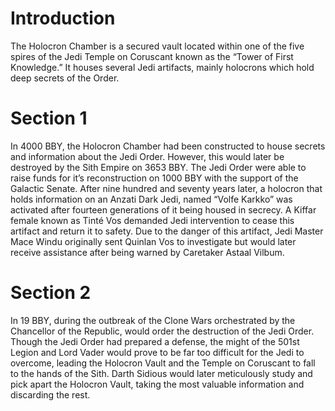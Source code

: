 # Introduction

The Holocron Chamber is a secured vault located within one of the five spires of the Jedi Temple on Coruscant known as the “Tower of First Knowledge.” It houses several Jedi artifacts, mainly holocrons which hold deep secrets of the Order.

# Section 1

In 4000 BBY, the Holocron Chamber had been constructed to house secrets and information about the Jedi Order.
However, this would later be destroyed by the Sith Empire on 3653 BBY.
The Jedi Order were able to raise funds for it’s reconstruction on 1000 BBY with the support of the Galactic Senate.
After nine hundred and seventy years later, a holocron that holds information on an Anzati Dark Jedi, named “Volfe Karkko” was activated after fourteen generations of it being housed in secrecy.
A Kiffar female known as Tinté Vos demanded Jedi intervention to cease this artifact and return it to safety.
Due to the danger of this artifact, Jedi Master Mace Windu originally sent Quinlan Vos to investigate but would later receive assistance after being warned by Caretaker Astaal Vilbum.

# Section 2

In 19 BBY, during the outbreak of the Clone Wars orchestrated by the Chancellor of the Republic, would order the destruction of the Jedi Order.
Though the Jedi Order had prepared a defense, the might of the 501st Legion and Lord Vader would prove to be far too difficult for the Jedi to overcome, leading the Holocron Vault and the Temple on Coruscant to fall to the hands of the Sith.
Darth Sidious would later meticulously study and pick apart the Holocron Vault, taking the most valuable information and discarding the rest.
